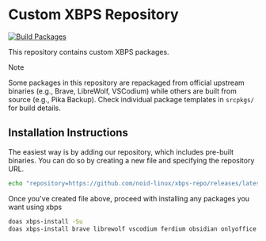 # Custom XBPS Repository

[![Build Packages](https://github.com/noid-linux/xbps-repo/actions/workflows/build-packages.yml/badge.svg)](https://github.com/noid-linux/xbps-repo/actions/workflows/build-packages.yml)

This repository contains custom XBPS packages.

> [!NOTE]
> Some packages in this repository are repackaged from official upstream binaries (e.g., Brave, LibreWolf, VSCodium) while others are built from source (e.g., Pika Backup). Check individual package templates in `srcpkgs/` for build details.

## Installation Instructions

The easiest way is by adding our repository, which includes pre-built binaries. You can do so by creating a new file and specifying the repository URL.

```bash
echo "repository=https://github.com/noid-linux/xbps-repo/releases/latest/download" | doas tee /etc/xbps.d/noid-xbps-repo.conf
```

Once you've created file above, proceed with installing any packages you want using xbps

```bash
doas xbps-install -Su
doas xbps-install brave librewolf vscodium ferdium obsidian onlyoffice freetube tutanota-desktop drawio-desktop sklauncher cinny-desktop PrismLauncher-Cracked intel-media-driver-nonfree proton-authenticator gruvbox-material-theme gruvbox-bibata-cursor-theme zap-rs ndpm nerd-fonts-cascadiacode webapp-manager spotify-client zen-browser
```
